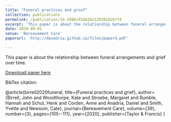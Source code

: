 ```yaml
---
title: "Funeral practices and grief"
collection: publications
permalink: /publication/10.1080/0268262120201828774
excerpt: 'This paper is about the relationship between funeral arrangements and grief over time.'
date: 2020-09-01
venue: 'Bereavement Care'
paperurl: 'http://danadria.github.io/files/paper4.pdf'

---
```

This paper is about the relationship between funeral arrangements and grief over time.

[Download paper here](https://dspace.library.uu.nl/bitstream/handle/1874/409975/Funeral_practices_and_grief.pdf?sequence=1)

BibTex citation: 

@article{birrell2020funeral,
  title={Funeral practices and grief},
  author={Birrell, John and Woodthorpe, Kate and Stroebe, Margaret and Rumble, Hannah and Schut, Henk and Corden, Anne and Anadria, Daniel and Smith, Yvette and Newsom, Cate},
  journal={Bereavement Care},
  volume={39},
  number={3},
  pages={105--111},
  year={2020},
  publisher={Taylor \& Francis}
}